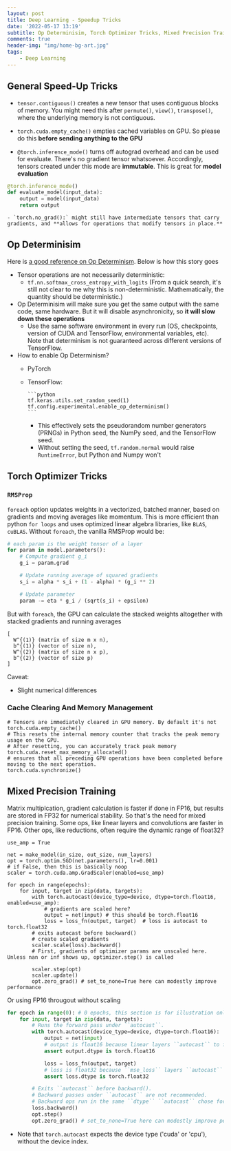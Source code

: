 ```yaml
---
layout: post
title: Deep Learning - Speedup Tricks
date: '2022-05-17 13:19'
subtitle: Op Determinisim, Torch Optimizer Tricks, Mixed Precision Training
comments: true
header-img: "img/home-bg-art.jpg"
tags:
    - Deep Learning
---
```


## General Speed-Up Tricks

- `tensor.contiguous()` creates a new tensor that uses contiguous blocks of memory. You might need this after `permute()`, `view()`, `transpose()`, where the underlying memory is not contiguous.

- `torch.cuda.empty_cache()` empties cached variables on GPU. So please do this **before sending anything to the GPU**

- `@torch.inference_mode()` turns off autograd overhead and can be used for evaluate. There's no gradient tensor whatsoever. Accordingly, tensors created under this mode are **immutable**. This is great for **model evaluation**

```python
@torch.inference_mode()
def evaluate_model(input_data):
    output = model(input_data)
    return output
```

    - `torch.no_grad():` might still have intermediate tensors that carry gradients, and **allows for operations that modify tensors in place.**

## Op Determinisim

Here is [a good reference on Op Determinism](https://www.tensorflow.org/versions/r2.9/api_docs/python/tf/config/experimental/enable_op_determinism). Below is how this story goes

- Tensor operations are not necessarily deterministic:
  - `tf.nn.softmax_cross_entropy_with_logits` (From a quick search, it's still not clear to me why this is non-deterministic. Mathematically, the quantity should be deterministic.)
- Op Determinisim will make sure you get the same output with the same code, same hardware. But it will disable asynchronicity, so **it will slow down these operations**
  - Use the same software environment in every run (OS, checkpoints, version of CUDA and TensorFlow, environmental variables, etc). Note that determinism is not guaranteed across different versions of TensorFlow.
- How to enable Op Determinism?
  - PyTorch
  - TensorFlow:

        ```python
        tf.keras.utils.set_random_seed(1)
        tf.config.experimental.enable_op_determinism()
        ```

    - This effectively sets the pseudorandom number generators (PRNGs) in  Python seed, the NumPy seed, and the TensorFlow seed.
    - Without setting the seed, `tf.random.normal` would raise `RuntimeError`, but Python and Numpy won't

## Torch Optimizer Tricks

### `RMSProp`

`foreach` option updates weights in a vectorized, batched manner, based on gradients and moving averages like momentum. This is more efficient than python `for loops` and uses optimized linear algebra libraries, like `BLAS`, `cuBLAS`. Without `foreach`, the vanilla RMSProp would be:

```python
# each param is the weight tensor of a layer
for param in model.parameters():
    # Compute gradient g_i
    g_i = param.grad

    # Update running average of squared gradients
    s_i = alpha * s_i + (1 - alpha) * (g_i ** 2)

    # Update parameter
    param -= eta * g_i / (sqrt(s_i) + epsilon)
```

But with `foreach`, the GPU can calculate the stacked weights altogether with stacked gradients and running averages

```
[
  W^{(1)} (matrix of size m x n),
  b^{(1)} (vector of size n),
  W^{(2)} (matrix of size n x p),
  b^{(2)} (vector of size p)
]
```

Caveat:

- Slight numerical differences

### Cache Clearing And Memory Management

```
# Tensors are immediately cleared in GPU memory. By default it's not
torch.cuda.empty_cache()
# This resets the internal memory counter that tracks the peak memory usage on the GPU.
# After resetting, you can accurately track peak memory
torch.cuda.reset_max_memory_allocated()
# ensures that all preceding GPU operations have been completed before moving to the next operation.
torch.cuda.synchronize()
```

## Mixed Precision Training

Matrix multiplcation, gradient calculation is faster if done in FP16, but results are stored in FP32 for numerical stability. So that's the need for mixed precision training.  Some ops, like linear layers and convolutions are faster in FP16. Other ops, like reductions, often require the dynamic range of float32?

```
use_amp = True

net = make_model(in_size, out_size, num_layers)
opt = torch.optim.SGD(net.parameters(), lr=0.001)
# if False, then this is basically noop
scaler = torch.cuda.amp.GradScaler(enabled=use_amp)

for epoch in range(epochs):
    for input, target in zip(data, targets):
        with torch.autocast(device_type=device, dtype=torch.float16, enabled=use_amp):
            # gradients are scaled here?
            output = net(input) # this should be torch.float16
            loss = loss_fn(output, target)  # loss is autocast to torch.float32
        # exits autocast before backward()
        # create scaled gradients
        scaler.scale(loss).backward()
        # First, gradients of optimizer params are unscaled here. Unless nan or inf shows up, optimizer.step() is called

        scaler.step(opt)
        scaler.update()
        opt.zero_grad() # set_to_none=True here can modestly improve performance
```

Or using FP16 througout without scaling

```python
for epoch in range(0): # 0 epochs, this section is for illustration only
    for input, target in zip(data, targets):
        # Runs the forward pass under ``autocast``.
        with torch.autocast(device_type=device, dtype=torch.float16):
            output = net(input)
            # output is float16 because linear layers ``autocast`` to float16.
            assert output.dtype is torch.float16

            loss = loss_fn(output, target)
            # loss is float32 because ``mse_loss`` layers ``autocast`` to float32.
            assert loss.dtype is torch.float32

        # Exits ``autocast`` before backward().
        # Backward passes under ``autocast`` are not recommended.
        # Backward ops run in the same ``dtype`` ``autocast`` chose for corresponding forward ops.
        loss.backward()
        opt.step()
        opt.zero_grad() # set_to_none=True here can modestly improve performance
```

- Note that `torch.autocast` expects the device type ('cuda' or 'cpu'), without the device index.

